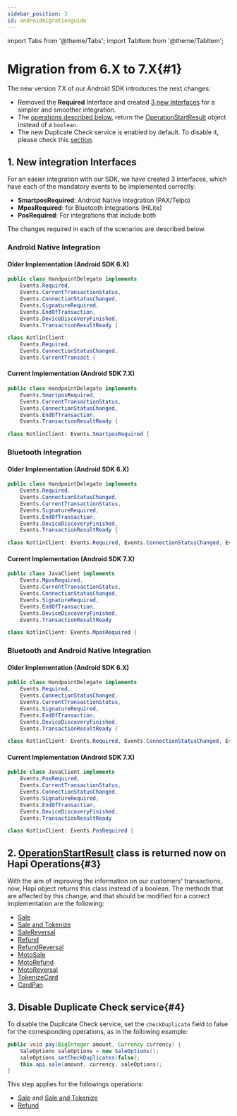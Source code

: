 ```yaml
---
sidebar_position: 3
id: androidmigrationguide
---
```


import Tabs from '@theme/Tabs';
import TabItem from '@theme/TabItem';

# Migration from 6.X to 7.X{#1}
The new version 7.X of our Android SDK introduces the next changes: 
- Removed the **Required** Interface and created [3 new Interfaces](androidmigrationguide.md#1-new-integration-interfaces) for a simpler and smoother integration.
- The [operations described below](androidmigrationguide.md#3), return the [OperationStartResult](androidobjects.md#operation-start-result) object instead of a `boolean`.
- The new Duplicate Check service is enabled by default. To disable it, please check this [section](androidmigrationguide.md#4).

## 1. New integration Interfaces

For an easier integration with our SDK, we have created 3 interfaces, which have each of the mandatory events to be implemented correctly:

- **SmartposRequired**: Android Native Integration (PAX/Telpo)
- **MposRequired**: for Bluetooth integrations (HiLite)
- **PosRequired**: For integrations that include both

The changes required in each of the scenarios are described below.



### Android Native Integration

#### Older Implementation (Android SDK 6.X)
<Tabs>
<TabItem value="Java">

```java
public class HandpointDelegate implements 
	Events.Required,
	Events.CurrentTransactionStatus,
	Events.ConnectionStatusChanged,
	Events.SignatureRequired,
	Events.EndOfTransaction,
	Events.DeviceDiscoveryFinished,
	Events.TransactionResultReady {
```

</TabItem>

<TabItem value="Kotlin">

```java
class KotlinClient: 
	Events.Required, 
	Events.ConnectionStatusChanged, 
	Events.CurrentTransact {
```

</TabItem>
</Tabs>

#### Current Implementation (Android SDK 7.X)
<Tabs>
<TabItem value="Java">

```java
public class HandpointDelegate implements 
	Events.SmartposRequired,
	Events.CurrentTransactionStatus,
	Events.ConnectionStatusChanged,
	Events.EndOfTransaction,
	Events.TransactionResultReady {
```

</TabItem>

<TabItem value="Kotlin">

```java
class KotlinClient: Events.SmartposRequired {
```

</TabItem>
</Tabs>

### Bluetooth Integration

#### Older Implementation (Android SDK 6.X)
<Tabs>
<TabItem value="Java">

```java
public class HandpointDelegate implements 
	Events.Required, 
	Events.ConnectionStatusChanged, 
	Events.CurrentTransactionStatus,
	Events.SignatureRequired,
	Events.EndOfTransaction,
	Events.DeviceDiscoveryFinished,
	Events.TransactionResultReady {
```

</TabItem>

<TabItem value="Kotlin">

```java
class KotlinClient: Events.Required, Events.ConnectionStatusChanged, Events.CurrentTransactionStatus {
```

</TabItem>
</Tabs>

#### Current Implementation (Android SDK 7.X)
<Tabs>
<TabItem value="Java">

```java
public class JavaClient implements
	Events.MposRequired,
	Events.CurrentTransactionStatus,
	Events.ConnectionStatusChanged,
	Events.SignatureRequired,
	Events.EndOfTransaction,
	Events.DeviceDiscoveryFinished,
	Events.TransactionResultReady
```

</TabItem>

<TabItem value="Kotlin">

```java
class KotlinClient: Events.MposRequired {
```

</TabItem>
</Tabs>

### Bluetooth and Android Native Integration

#### Older Implementation (Android SDK 6.X)
<Tabs>
<TabItem value="Java">

```java
public class HandpointDelegate implements 
	Events.Required, 
	Events.ConnectionStatusChanged, 
	Events.CurrentTransactionStatus,
	Events.SignatureRequired,
	Events.EndOfTransaction,
	Events.DeviceDiscoveryFinished,
	Events.TransactionResultReady {
```

</TabItem>

<TabItem value="Kotlin">

```java
class KotlinClient: Events.Required, Events.ConnectionStatusChanged, Events.CurrentTransactionStatus {
```

</TabItem>
</Tabs>

#### Current Implementation (Android SDK 7.X)
<Tabs>
<TabItem value="Java">

```java
public class JavaClient implements
	Events.PosRequired,
	Events.CurrentTransactionStatus,
	Events.ConnectionStatusChanged,
	Events.SignatureRequired,
	Events.EndOfTransaction,
	Events.DeviceDiscoveryFinished,
	Events.TransactionResultReady
```

</TabItem>

<TabItem value="Kotlin">

```java
class KotlinClient: Events.PosRequired {
```

</TabItem>
</Tabs>


## 2. [OperationStartResult](androidobjects.md#operation-start-result) class is returned now on Hapi Operations{#3}

With the aim of improving the information on our customers' transactions, now, Hapi object returns this class instead of a boolean. The methods that are affected by this change, and that should be modified for a correct implementation are the following:

- [Sale](androidtransactions.md#2)
- [Sale and Tokenize](androidtransactions.md#3)
- [SaleReversal](androidtransactions.md#4)
- [Refund](androidtransactions.md#5)
- [RefundReversal](androidtransactions.md#6)
- [MotoSale](androidtransactions.md#7)
- [MotoRefund](androidtransactions.md#8)
- [MotoReversal](androidtransactions.md#9)
- [TokenizeCard](androidtransactions.md#12)
- [CardPan](androidtransactions.md#13)


## 3. Disable Duplicate Check service{#4}

To disable the Duplicate Check service, set the `checkDuplicate` field to false for the corresponding operations, as in the following example: 

```java
public void pay(BigInteger amount, Currency currency) {
	SaleOptions saleOptions = new SaleOptions();
	saleOptions.setCheckDuplicates(false);
	this.api.sale(amount, currency, saleOptions);
}
```
This step applies for the followings operations: 
- [Sale](androidtransactions.md#2) and [Sale and Tokenize](androidtransactions.md#3)
- [Refund](androidtransactions.md#5)